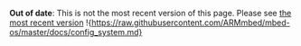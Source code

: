 <span class="warnings">**Out of date**: This is not the most recent version of this page. Please see [the most recent version](y)</span>
!{https://raw.githubusercontent.com/ARMmbed/mbed-os/master/docs/config_system.md}
